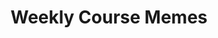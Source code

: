 ---
layout: homepage
keywords:

title: Weekly Course Memes
description: Enjoy these GAN related memes based on the material covered from each week of the course. These should be a fun way to check your understanding of the latest course content. You can give us feedback on your favorite memes by upvoting them! You're highly encouraged (and rewarded through extra course credits) to contribute to the course's meme stash by submitting your GAN related memes through the form below.

buttons: [submit_memes]

grid_navigation:
    - title: Week 1
      excerpt:
      cta: Read more
      url: ./1
    - title: Week 2
      excerpt:
      cta: Read more
      url: ./2
    - title: Week 3
      excerpt:
      cta: Read more
      url: ./3
---